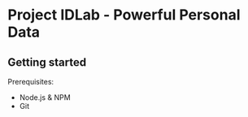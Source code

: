 # Project IDLab - Powerful Personal Data

## Getting started

Prerequisites:
- Node.js & NPM
- Git

